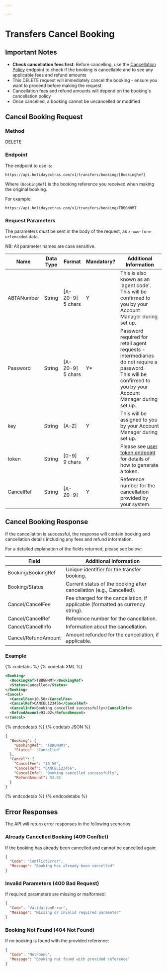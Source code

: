 ```yaml
---

---
```


# Transfers Cancel Booking

## Important Notes

- **Check cancellation fees first**: Before cancelling, use the [Cancellation Policy](/hxapi/transfers/cancellation-policy/) endpoint to check if the booking is cancellable and to see any applicable fees and refund amounts
- This DELETE request will immediately cancel the booking - ensure you want to proceed before making the request
- Cancellation fees and refund amounts will depend on the booking's cancellation policy
- Once cancelled, a booking cannot be uncancelled or modified

## Cancel Booking Request

### Method

DELETE

### Endpoint

The endpoint to use is:

```
https://api.holidayextras.com/v1/transfers/booking/[BookingRef]
```

Where ```[BookingRef]``` is the booking reference you received when making the original booking.

For example:
```
https://api.holidayextras.com/v1/transfers/booking/TBBGNHMT
```

### Request Parameters

The parameters _must_ be sent in the body of the request, as `x-www-form-urlencoded` data.

NB: All parameter names are case sensitive.

| Name               | Data Type | Format           | Mandatory? | Additional Information                                                                                                                                                                                                                                                                       |
|--------------------|-----------|------------------|------------|----------------------------------------------------------------------------------------------------------------------------------------------------------------------------------------------------------------------------------------------------------------------------------------------|
| ABTANumber         | String    | [A-Z0-9] 5 chars | Y          | This is also known as an 'agent code'. This will be confirmed to you by your Account Manager during set up.                                                                                                                                                                                  |
| Password           | String    | [A-Z0-9] 5 chars | Y*         | Password required for retail agent requests - intermediaries do not require a password.<br />This will be confirmed to you by your Account Manager during set up.                                                                                                                            |
| key                | String    | [A-Z]            | Y          | This will be assigned to you by your Account Manager during set up.                                                                                                                                                                                                                          |
| token              | String    | [0-9] 9 chars    | Y          | Please see [user token endpoint](/hxapi/usertoken) for details of how to generate a token.                                                                                                                                                                                                   |
| CancelRef          | String    | [A-Z0-9]         | Y          | Reference number for the cancellation provided by your system.                                                                                                                                                                                                                               |

## Cancel Booking Response

If the cancellation is successful, the response will contain booking and cancellation details including any fees and refund information.

For a detailed explanation of the fields returned, please see below:

| Field                                     | Additional Information                                                                                                                                     |
|-------------------------------------------|------------------------------------------------------------------------------------------------------------------------------------------------------------|
| Booking/BookingRef                        | Unique identifier for the transfer booking.                                                                                                               |
| Booking/Status                            | Current status of the booking after cancellation (e.g., Cancelled).                                                                                      |
| Cancel/CancelFee                          | Fee charged for the cancellation, if applicable (formatted as currency string).                                                                           |
| Cancel/CancelRef                          | Reference number for the cancellation.                                                                                                                    |
| Cancel/CancelInfo                         | Information about the cancellation.                                                                                                                       |
| Cancel/RefundAmount                       | Amount refunded for the cancellation, if applicable.                                                                                                      |

### Example

{% codetabs %}
{% codetab XML %}
```xml
<Booking>
  <BookingRef>TBBGNHMT</BookingRef>
  <Status>Cancelled</Status>
</Booking>
<Cancel>
  <CancelFee>10.50</CancelFee>
  <CancelRef>CANCEL123456</CancelRef>
  <CancelInfo>Booking cancelled successfully</CancelInfo>
  <RefundAmount>93.02</RefundAmount>
</Cancel>
```
{% endcodetab %}
{% codetab JSON %}
```json
{
  "Booking": {
    "BookingRef": "TBBGNHMT",
    "Status": "Cancelled"
  },
  "Cancel": {
    "CancelFee": "10.50",
    "CancelRef": "CANCEL123456",
    "CancelInfo": "Booking cancelled successfully",
    "RefundAmount": 93.02
  }
}
```
{% endcodetab %}
{% endcodetabs %}

## Error Responses

The API will return error responses in the following scenarios:

### Already Cancelled Booking (409 Conflict)

If the booking has already been cancelled and cannot be cancelled again:

```json
{
  "Code": "ConflictError",
  "Message": "Booking has already been cancelled"
}
```

### Invalid Parameters (400 Bad Request)

If required parameters are missing or malformed:

```json
{
  "Code": "ValidationError",
  "Message": "Missing or invalid required parameter"
}
```

### Booking Not Found (404 Not Found)

If no booking is found with the provided reference:

```json
{
  "Code": "NotFound",
  "Message": "Booking not found with provided reference"
}
```
